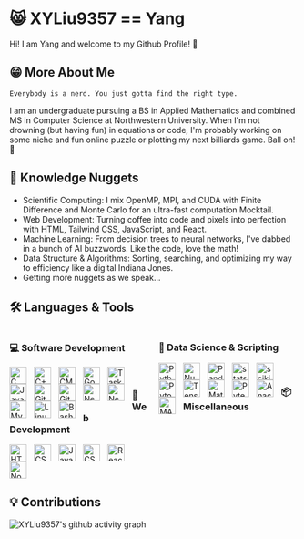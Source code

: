 # 😸 XYLiu9357 == Yang

Hi! I am Yang and welcome to my Github Profile! 🎉

## 😁 More About Me

`Everybody is a nerd. You just gotta find the right type.`

I am an undergraduate pursuing a BS in Applied Mathematics and combined MS in Computer Science at Northwestern University. When I'm not drowning (but having fun) in equations or code, I'm probably working on some niche and fun online puzzle or plotting my next billiards game. Ball on! 🎱

## 🧠 Knowledge Nuggets

- Scientific Computing: I mix OpenMP, MPI, and CUDA with Finite Difference and Monte Carlo for an ultra-fast computation Mocktail.
- Web Development: Turning coffee into code and pixels into perfection with HTML, Tailwind CSS, JavaScript, and React.
- Machine Learning: From decision trees to neural networks, I've dabbed in a bunch of AI buzzwords. Like the code, love the math!
- Data Structure & Algorithms: Sorting, searching, and optimizing my way to efficiency like a digital Indiana Jones.
- Getting more nuggets as we speak...

## 🛠️ Languages & Tools

<div style="display: flex; justify-content: space-between;">
<div style="flex: 1; margin-right: 20px;">

### 💻 Software Development

<img align="left" alt="C" width="30px" style="padding-right:10px;" src="https://cdn.jsdelivr.net/gh/devicons/devicon/icons/c/c-plain.svg" />
<img align="left" alt="C++" width="30px" style="padding-right:10px;" src="https://cdn.jsdelivr.net/gh/devicons/devicon/icons/cplusplus/cplusplus-plain.svg" />
<img align="left" alt="CMake" width="30px" style="padding-right:10px;" src="https://cdn.jsdelivr.net/gh/devicons/devicon/icons/cmake/cmake-original.svg" />
<img align="left" alt="GoogleTest" width="30px" style="padding-right:10px;" src="https://www.svgrepo.com/show/380993/google-logo-search-new.svg" />
<img align="left" alt="Taskfile" width="30px" style="padding-right:10px;" src="https://taskfile.dev/img/logo.svg" />
<img align="left" alt="Java" width="30px" style="padding-right:10px;" src="https://cdn.jsdelivr.net/gh/devicons/devicon/icons/java/java-original.svg"/>
<img align="left" alt="Git" width="30px" style="padding-right:10px;" src="https://cdn.jsdelivr.net/gh/devicons/devicon/icons/git/git-original.svg" />
<img align="left" alt="GitHub" width="30px" style="padding-right:10px;" src="https://cdn.jsdelivr.net/gh/devicons/devicon/icons/github/github-original.svg" />
<img align="left" alt="Neovim" width="30px" style="padding-right:10px;" src="https://cdn.jsdelivr.net/gh/devicons/devicon/icons/vscode/vscode-original.svg" />
<img align="left" alt="Neovim" width="30px" style="padding-right:10px;" src="https://cdn.jsdelivr.net/gh/devicons/devicon/icons/neovim/neovim-original.svg" />
<img align="left" alt="MySQL" width="30px" style="padding-right:10px;" src="https://cdn.jsdelivr.net/gh/devicons/devicon/icons/mysql/mysql-original.svg" />
<img align="left" alt="Linux" width="30px" style="padding-right:10px;" src="https://cdn.jsdelivr.net/gh/devicons/devicon/icons/linux/linux-original.svg" />
<img align="left" alt="Bash" width="30px" style="padding-right:10px;" src="https://cdn.jsdelivr.net/gh/devicons/devicon/icons/bash/bash-original.svg" />
<br/>

### 🚀 Web Development

<img align="left" alt="HTML" width="30px" style="padding-right:10px;" src="https://cdn.jsdelivr.net/gh/devicons/devicon/icons/html5/html5-plain.svg" />
<img align="left" alt="CSS" width="30px" style="padding-right:10px;" src="https://cdn.jsdelivr.net/gh/devicons/devicon/icons/css3/css3-plain.svg" />
<img align="left" alt="JavaScript" width="30px" style="padding-right:10px;" src="https://cdn.jsdelivr.net/gh/devicons/devicon/icons/javascript/javascript-plain.svg" />
<img align="left" alt="CSS" width="30px" style="padding-right:10px;" src="https://cdn.jsdelivr.net/gh/devicons/devicon/icons/tailwindcss/tailwindcss-original.svg" />
<img align="left" alt="React" width="30px" style="padding-right:10px;" src="https://cdn.jsdelivr.net/gh/devicons/devicon/icons/react/react-original.svg" />
<img align="left" alt="NodeJS" width="30px" style="padding-right:10px;" src="https://cdn.jsdelivr.net/gh/devicons/devicon/icons/nodejs/nodejs-original.svg" />
<br/>

</div>

<div style="flex: 1;">

### 🤖 Data Science & Scripting

<img align="left" alt="Python" width="30px" style="padding-right:10px;" src="https://cdn.jsdelivr.net/gh/devicons/devicon/icons/python/python-original.svg" />
<img align="left" alt="NumPy" width="30px" style="padding-right:10px;" src="https://cdn.jsdelivr.net/gh/devicons/devicon/icons/numpy/numpy-original.svg" />
<img align="left" alt="Pandas" width="30px" style="padding-right:10px;" src="https://cdn.jsdelivr.net/gh/devicons/devicon/icons/pandas/pandas-original.svg" />
<img align="left" alt="statsmodels" width="30px" style="padding-right:10px;" src="https://www.statsmodels.org/devel/_images/statsmodels-logo-v2-no-text.svg">
<img align="left" alt="scikit-learn" width="30px" style="padding-right:10px;" src="https://cdn.jsdelivr.net/gh/devicons/devicon/icons/scikitlearn/scikitlearn-original.svg" />
<img align="left" alt="Pytorch" width="30px" style="padding-right:10px;" src="https://cdn.jsdelivr.net/gh/devicons/devicon/icons/pytorch/pytorch-original.svg" />
<img align="left" alt="Tensorflow" width="30px" style="padding-right:10px;" src="https://cdn.jsdelivr.net/gh/devicons/devicon/icons/tensorflow/tensorflow-original.svg" />
<img align="left" alt="Matplotlib" width="30px" style="padding-right:10px;" src="https://cdn.jsdelivr.net/gh/devicons/devicon/icons/matplotlib/matplotlib-original.svg" />
<img align="left" alt="Pytest" width="30px" style="padding-right:10px;" src="https://cdn.jsdelivr.net/gh/devicons/devicon/icons/pytest/pytest-original.svg" />
<img align="left" alt="Anaconda" width="30px" style="padding-right:10px;" src="https://cdn.jsdelivr.net/gh/devicons/devicon/icons/anaconda/anaconda-original.svg" />
<img align="left" alt="MATLAB" width="30px" style="padding-right:10px;" src="https://cdn.jsdelivr.net/gh/devicons/devicon/icons/matlab/matlab-original.svg" />
<br/>

### 📦 Miscellaneous


<br/>

</div>

</div>

## 💡 Contributions

<!--
<div style="display: flex; justify-content: space-between; align-items: stretch;">
  <div style="flex: 1; margin-right: 20px; ">

[![GitHub Streak](https://streak-stats.demolab.com/?user=XYLiu9357/&theme=blueberry-duo)](https://git.io/streak-stats/)

</div>
-->

<div>
  
![XYLiu9357's github activity graph](https://github-readme-activity-graph.vercel.app/graph?username=XYLiu9357&theme=github-compact&height=420)

</div>
